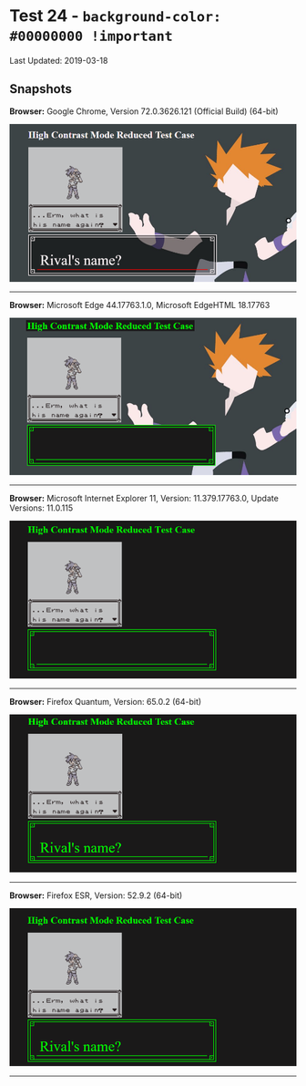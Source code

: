 # Test 24 - `background-color: #00000000 !important`
Last Updated: 2019-03-18

## Snapshots
**Browser:** Google Chrome, Version 72.0.3626.121 (Official Build) (64-bit)

![Chrome Snapshot](/24-rrggbbaa%20!important%20hex%20notation/snapshots/GoogleChrome.png)
___
**Browser:** Microsoft Edge 44.17763.1.0, Microsoft EdgeHTML 18.17763

![Edge Snapshot](/24-rrggbbaa%20!important%20hex%20notation/snapshots/MicrosoftEdge_HCM.png)
___
**Browser:** Microsoft Internet Explorer 11, Version: 11.379.17763.0, Update Versions: 11.0.115

![Internet Explorer Snapshot](/24-rrggbbaa%20!important%20hex%20notation/snapshots/InternetExplorer_HCM.png)
___
**Browser:** Firefox Quantum, Version: 65.0.2 (64-bit)

![Firefox Quantum Snapshot](/24-rrggbbaa%20!important%20hex%20notation/snapshots/FirefoxQuantum_HCM.png)
___
**Browser:** Firefox ESR, Version: 52.9.2 (64-bit)

![Firefox ESR Snapshot](/24-rrggbbaa%20!important%20hex%20notation/snapshots/FirefoxESR_HCM.png)
___
